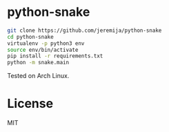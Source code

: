 # python-snake

```bash
git clone https://github.com/jeremija/python-snake
cd python-snake
virtualenv -p python3 env
source env/bin/activate
pip install -r requirements.txt
python -m snake.main
```

Tested on Arch Linux.

# License

MIT
